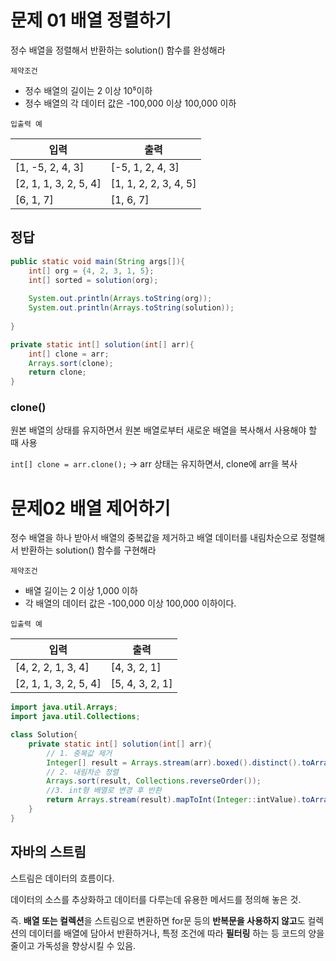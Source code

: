 # 문제 01 배열 정렬하기

정수 배열을 정렬해서 반환하는 solution() 함수를 완성해라

`제약조건`

- 정수 배열의 길이는 2 이상 10⁵이하
- 정수 배열의 각 데이터 값은 -100,000 이상 100,000 이하

`입출력 예`

| 입력 | 출력 |
| --- | --- |
| [1, -5, 2, 4, 3] | [-5, 1, 2, 4, 3] |
| [2, 1, 1, 3, 2, 5, 4] | [1, 1, 2, 2, 3, 4, 5] |
| [6, 1, 7] | [1, 6, 7] |

## 정답

```java
public static void main(String args[]){
	int[] org = {4, 2, 3, 1, 5};
	int[] sorted = solution(org);
	
	System.out.println(Arrays.toString(org));
	System.out.println(Arrays.toString(solution));
	
}

private static int[] solution(int[] arr){
	int[] clone = arr;
	Arrays.sort(clone);
	return clone; 
}
```

### clone()

원본 배열의 상태를 유지하면서 원본 배열로부터 새로운 배열을 복사해서 사용해야 할 때 사용

`int[] clone = arr.clone();` → arr 상태는 유지하면서, clone에 arr을 복사 

# 문제02 배열 제어하기

정수 배열을 하나 받아서 배열의 중복값을 제거하고 배열 데이터를 내림차순으로 정렬해서 반환하는 solution() 함수를 구현해라

`제약조건`

- 배열 길이는 2 이상 1,000 이하
- 각 배열의 데이터 값은 -100,000 이상 100,000 이하이다.

`입출력 예`

| 입력 | 출력 |
| --- | --- |
| [4, 2, 2, 1, 3, 4] | [4, 3, 2, 1] |
| [2, 1, 1, 3, 2, 5, 4] | [5, 4, 3, 2, 1] |

```java
import java.util.Arrays;
import java.util.Collections;

class Solution{
	private static int[] solution(int[] arr){
		// 1. 중복값 제거
		Integer[] result = Arrays.stream(arr).boxed().distinct().toArray(Integer[]::new);
		// 2. 내림차순 정렬
		Arrays.sort(result, Collections.reverseOrder());
		//3. int형 배열로 변경 후 반환 
		return Arrays.stream(result).mapToInt(Integer::intValue).toArray();
	}
}
```

## 자바의 스트림

스트림은 데이터의 흐름이다. 

데이터의 소스를 추상화하고 데이터를 다루는데 유용한 메서드를 정의해 놓은 것.

즉. **배열 또는 컬렉션**을 스트림으로 변환하면 for문 등의 **반복문을 사용하지 않고**도 컬렉션의 데이터를 배열에 담아서 반환하거나, 특정 조건에 따라 **필터링** 하는 등 코드의 양을 줄이고 가독성을 향상시킬 수 있음.
